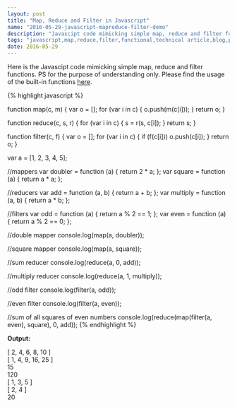 ```yaml
---
layout: post
title: "Map, Reduce and Filter in Javascript"
name: "2016-05-29-javascript-mapreduce-filter-demo"
description: "Javascipt code mimicking simple map, reduce and filter functions."
tags: "javascript,map,reduce,filter,functional,technical article,blog,post"
date: 2016-05-29
---
```


<p>Here is the Javascipt code mimicking simple map, reduce and filter functions. PS for the purpose of understanding only. Please find the usage of the built-in functions <a href="http://elijahmanor.com/reducing-filter-and-map-down-to-reduce/" target="_blank" title="ES5 map, reduce and filter functions demo">here</a>.</p>

{% highlight javascript %}

function map(c, m) {
    var o = [];
    for (var i in c) {
        o.push(m(c[i]));
    }
    return o;
}

function reduce(c, s, r) {
    for (var i in c) {
        s = r(s, c[i]);
    }
    return s;
}

function filter(c, f) {
    var o = [];
    for (var i in c) {
        if (f(c[i]))
            o.push(c[i]);
    }
    return o;
}

var a = [1, 2, 3, 4, 5];

//mappers
var doubler = function (a) { return 2 * a; };
var square = function (a) { return a * a; };

//reducers
var add = function (a, b) { return a + b; };
var multiply = function (a, b) { return a * b; };

//filters
var odd = function (a) { return a % 2 == 1; };
var even = function (a) { return a % 2 == 0; };

//double mapper
console.log(map(a, doubler));

//square mapper
console.log(map(a, square));

//sum reducer
console.log(reduce(a, 0, add));

//multiply reducer
console.log(reduce(a, 1, multiply));

//odd filter
console.log(filter(a, odd));

//even filter
console.log(filter(a, even));

//sum of all squares of even numbers
console.log(reduce(map(filter(a, even), square), 0, add));
{% endhighlight %}


<b>Output:</b>
<p class="output">
[ 2, 4, 6, 8, 10 ]
<br>
[ 1, 4, 9, 16, 25 ]
<br>
15
<br>
120
<br>
[ 1, 3, 5 ]
<br>
[ 2, 4 ]
<br>
20
</p>